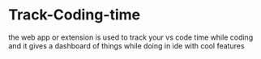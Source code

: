 # Track-Coding-time
the web app or extension is used to track your vs code time while coding and it gives a dashboard of things while doing in ide with cool features 
